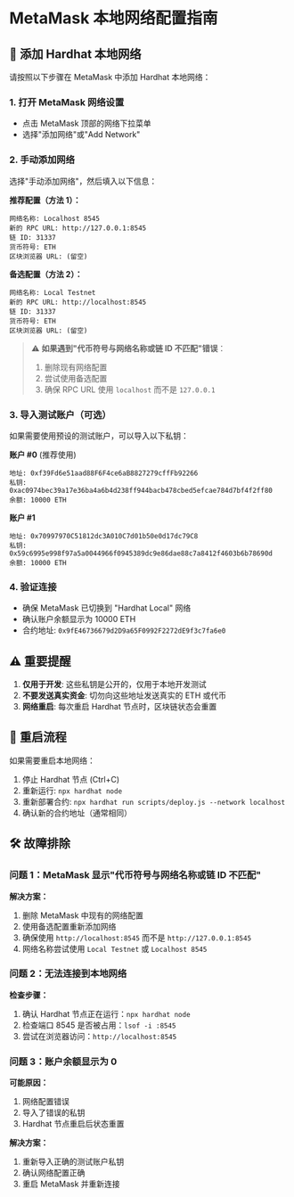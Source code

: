 # MetaMask 本地网络配置指南

## 🔧 添加 Hardhat 本地网络

请按照以下步骤在 MetaMask 中添加 Hardhat 本地网络：

### 1. 打开 MetaMask 网络设置

- 点击 MetaMask 顶部的网络下拉菜单
- 选择"添加网络"或"Add Network"

### 2. 手动添加网络

选择"手动添加网络"，然后填入以下信息：

**推荐配置（方法 1）：**

```
网络名称: Localhost 8545
新的 RPC URL: http://127.0.0.1:8545
链 ID: 31337
货币符号: ETH
区块浏览器 URL: (留空)
```

**备选配置（方法 2）：**

```
网络名称: Local Testnet
新的 RPC URL: http://localhost:8545
链 ID: 31337
货币符号: ETH
区块浏览器 URL: (留空)
```

> ⚠️ **如果遇到"代币符号与网络名称或链 ID 不匹配"错误**：
>
> 1. 删除现有网络配置
> 2. 尝试使用备选配置
> 3. 确保 RPC URL 使用 `localhost` 而不是 `127.0.0.1`

### 3. 导入测试账户（可选）

如果需要使用预设的测试账户，可以导入以下私钥：

**账户 #0** (推荐使用)

```
地址: 0xf39Fd6e51aad88F6F4ce6aB8827279cffFb92266
私钥: 0xac0974bec39a17e36ba4a6b4d238ff944bacb478cbed5efcae784d7bf4f2ff80
余额: 10000 ETH
```

**账户 #1**

```
地址: 0x70997970C51812dc3A010C7d01b50e0d17dc79C8
私钥: 0x59c6995e998f97a5a0044966f0945389dc9e86dae88c7a8412f4603b6b78690d
余额: 10000 ETH
```

### 4. 验证连接

- 确保 MetaMask 已切换到 "Hardhat Local" 网络
- 确认账户余额显示为 10000 ETH
- 合约地址: `0x9fE46736679d2D9a65F0992F2272dE9f3c7fa6e0`

## ⚠️ 重要提醒

1. **仅用于开发**: 这些私钥是公开的，仅用于本地开发测试
2. **不要发送真实资金**: 切勿向这些地址发送真实的 ETH 或代币
3. **网络重启**: 每次重启 Hardhat 节点时，区块链状态会重置

## 🔄 重启流程

如果需要重启本地网络：

1. 停止 Hardhat 节点 (Ctrl+C)
2. 重新运行: `npx hardhat node`
3. 重新部署合约: `npx hardhat run scripts/deploy.js --network localhost`
4. 确认新的合约地址（通常相同）

## 🛠️ 故障排除

### 问题 1：MetaMask 显示"代币符号与网络名称或链 ID 不匹配"

**解决方案：**

1. 删除 MetaMask 中现有的网络配置
2. 使用备选配置重新添加网络
3. 确保使用 `http://localhost:8545` 而不是 `http://127.0.0.1:8545`
4. 网络名称尝试使用 `Local Testnet` 或 `Localhost 8545`

### 问题 2：无法连接到本地网络

**检查步骤：**

1. 确认 Hardhat 节点正在运行：`npx hardhat node`
2. 检查端口 8545 是否被占用：`lsof -i :8545`
3. 尝试在浏览器访问：`http://localhost:8545`

### 问题 3：账户余额显示为 0

**可能原因：**

1. 网络配置错误
2. 导入了错误的私钥
3. Hardhat 节点重启后状态重置

**解决方案：**

1. 重新导入正确的测试账户私钥
2. 确认网络配置正确
3. 重启 MetaMask 并重新连接
